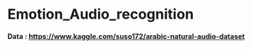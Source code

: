 # Emotion_Audio_recognition

#### Data : https://www.kaggle.com/suso172/arabic-natural-audio-dataset


